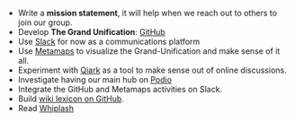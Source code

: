 
- Write a **mission statement**, it will help when we reach out to others to join our group. 
- Develop **The Grand Unification**: [GitHub](https://github.com/impactRI-Ltd/Grand-Unification/blob/master/README.md)
- Use [Slack](https://hrualumni.slack.com) for now as a communications platform
- Use [Metamaps](https://metamaps.cc/maps/2761) to visualize the Grand-Unification and make sense of it all.
- Experiment with [Qiark](https://www.qiark.com/index.php) as a tool to make sense out of online discussions.
- Investigate having our main hub on [Podio](https://podio.com/) 
- Integrate the GitHub and Metamaps activities on Slack. 
- Build  [wiki lexicon on GitHub](https://github.com/impactRI-Ltd/Grand-Unification/wiki/Lexicon). 
- Read [Whiplash](http://boingboing.net/2016/12/06/whiplash-joi-itos-nine-prin.html)
